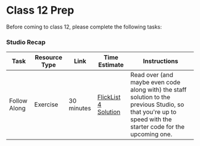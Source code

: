 
# Class 12 Prep

Before coming to class 12, please complete the following tasks:


### Studio Recap
Task | Resource Type | Link | Time Estimate | Instructions
-----|---------------|------|---------------|-------------
Follow Along | Exercise | 30 minutes | [FlickList 4 Solution](https://github.com/LaunchCodeEducation/flicklist/tree/studio4-staff-solution) | Read over (and maybe even code along with) the staff solution to the previous Studio, so that you're up to speed with the starter code for the upcoming one.

